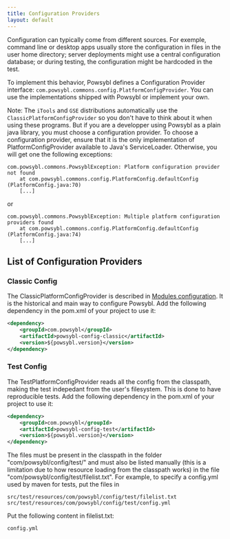 ```yaml
---
title: Configuration Providers
layout: default
---
```


Configuration can typically come from different sources. For exemple, command line or desktop apps usually store the configuration in files in the user home directory; server deployments might use a central configuration database; or during testing, the configuration might be hardcoded in the test.

To implement this behavior, Powsybl defines a Configuration Provider interface: `com.powsybl.commons.config.PlatformConfigProvider`. You can use the implementations shipped with Powsybl or implement your own.

Note: The `iTools` and `GSE` distributions automatically use the `ClassicPlatformConfigProvider` so you don't have to think about it when using these programs. But if you are a developper using Powsybl as a plain java library, you must choose a configuration provider. To choose a configuration provider, ensure that it is the only implementation of PlatformConfigProvider available to Java's ServiceLoader. Otherwise, you will get one the following exceptions:
```
com.powsybl.commons.PowsyblException: Platform configuration provider not found
    at com.powsybl.commons.config.PlatformConfig.defaultConfig (PlatformConfig.java:70)
    [...]
```
or
```
com.powsybl.commons.PowsyblException: Multiple platform configuration providers found
    at com.powsybl.commons.config.PlatformConfig.defaultConfig (PlatformConfig.java:74)
    [...]
```



## List of Configuration Providers

### Classic Config
The ClassicPlatformConfigProvider is described in [Modules configuration](../modules/). It is the historical and main way to configure Powsybl. Add the following dependency in the pom.xml of your project to use it:
```xml
<dependency>
    <groupId>com.powsybl</groupId>
    <artifactId>powsybl-config-classic</artifactId>
    <version>${powsybl.version}</version>
</dependency>
```

### Test Config
The TestPlatformConfigProvider reads all the config from the classpath, making the test indepedant from the user's filesystem. This is done to have reproducible tests. Add the following dependency in the pom.xml of your project to use it:
```xml
<dependency>
    <groupId>com.powsybl</groupId>
    <artifactId>powsybl-config-test</artifactId>
    <version>${powsybl.version}</version>
</dependency>
```
The files must be present in the classpath in the folder "com/powsybl/config/test/" and must also be listed manually (this is a limitation due to how resource loading from the classpath works) in the file "com/powsybl/config/test/filelist.txt". For example, to specify a config.yml used by maven for tests, put the files in
```
src/test/resources/com/powsybl/config/test/filelist.txt
src/test/resources/com/powsybl/config/test/config.yml
```
Put the following content in filelist.txt:
```
config.yml
```
